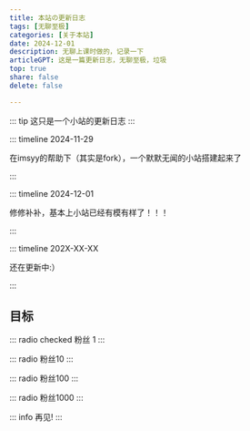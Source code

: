 ```yaml
---
title: 本站の更新日志
tags: [无聊至极]
categories: [关于本站]
date: 2024-12-01
description: 无聊上课时做的，记录一下
articleGPT: 这是一篇更新日志，无聊至极，垃圾
top: true  
share: false
delete: false  

---
```


::: tip
这只是一个小站的更新日志
:::


::: timeline 2024-11-29

在imsyy的帮助下（其实是fork），一个默默无闻的小站搭建起来了

:::

::: timeline 2024-12-01

修修补补，基本上小站已经有模有样了！！！

:::

::: timeline 202X-XX-XX

还在更新中:）

:::

## 目标

::: radio checked
粉丝 1
:::

::: radio
粉丝10
:::

::: radio
粉丝100
:::

::: radio
粉丝1000
:::

::: info
再见!
:::
